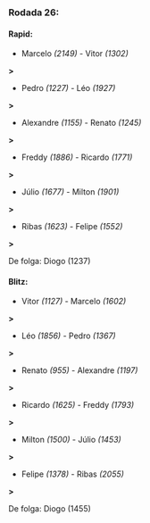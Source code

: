 ### Rodada 26:

#### Rapid:

* Marcelo *(2149)*     -     Vitor *(1302)*

 **>** 
* Pedro *(1227)*     -     Léo *(1927)*

 **>** 
* Alexandre *(1155)*     -     Renato *(1245)*

 **>** 
* Freddy *(1886)*     -     Ricardo *(1771)*

 **>** 
* Júlio *(1677)*     -     Milton *(1901)*

 **>** 
* Ribas *(1623)*     -     Felipe *(1552)*

 **>** 

De folga: Diogo (1237)

#### Blitz:

* Vitor *(1127)*     -     Marcelo *(1602)*

 **>** 
* Léo *(1856)*     -     Pedro *(1367)*

 **>** 
* Renato *(955)*     -     Alexandre *(1197)*

 **>** 
* Ricardo *(1625)*     -     Freddy *(1793)*

 **>** 
* Milton *(1500)*     -     Júlio *(1453)*

 **>** 
* Felipe *(1378)*     -     Ribas *(2055)*

 **>** 

De folga: Diogo (1455)

